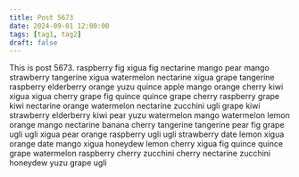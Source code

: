 ```yaml
---
title: Post 5673
date: 2024-09-01 12:00:00
tags: [tag1, tag2]
draft: false
---
```

This is post 5673.
raspberry
fig
xigua
fig
nectarine
mango
pear
mango
strawberry
tangerine
xigua
watermelon
nectarine
xigua
grape
tangerine
raspberry
elderberry
orange
yuzu
quince
apple
mango
orange
cherry
kiwi
xigua
xigua
cherry
grape
fig
quince
quince
grape
cherry
raspberry
grape
kiwi
nectarine
orange
watermelon
nectarine
zucchini
ugli
grape
kiwi
strawberry
elderberry
kiwi
pear
yuzu
watermelon
mango
watermelon
lemon
orange
mango
nectarine
banana
cherry
tangerine
tangerine
pear
fig
grape
ugli
ugli
xigua
pear
orange
raspberry
ugli
ugli
strawberry
date
lemon
xigua
orange
date
mango
xigua
honeydew
lemon
cherry
xigua
fig
quince
quince
grape
watermelon
raspberry
cherry
zucchini
cherry
nectarine
zucchini
honeydew
yuzu
grape
ugli
